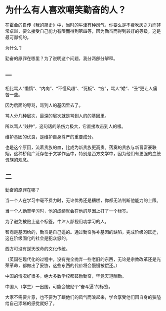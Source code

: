# 为什么有人喜欢嘲笑勤奋的人？

在霍金的自传《我的简史》中，当时的牛津有种风气，你要么是不费吹灰之力而非常卓越，要么接受自己能力有限而得到第四等，因为勤奋而得到较好的等级，这是最可鄙视的。

为什么？

勤奋的原罪在哪里？为了说明这个问题，我分两部分解释。

## 一

相比骂人“懒惰”、“内向”、“不懂风趣”、“死板”、“穷”，骂人“矮”、“丑”更让人痛苦一些。

因为后面的辱骂，骂到人的基因里去了。

骂人分几种层次，最深的层次就是骂到人的的基因里。

所以骂人“贱种”，这句话的杀伤力极大，它直接攻击到人的根。

维护基因的优良，是维护自身尊严的重要成分。

也是这个原因，流着贵族的血，比成为新贵族更高贵。落寞的贵族与新晋富豪联姻，这种桥段广泛存在于文学作品中，特别是西方文学中，因为他们有更强的血统贵族的观念。



## 二

勤奋的原罪在哪？

当一个人在学习中毫不费力时，无论优秀还是糟糕，你都无法判断他能力的上限。

当一个人勤奋学习时，他的成绩就会在他的基因上打了一个标签。

为了避免被贴上这个标签，牛津人鄙视用功学习的人。

智商是基因给的，勤奋是自己逼的。通过勤奋弥补基因的缺陷，完成阶级的跃迁，这在阶级固化的社会是犯众怒的。

西方可没有逆天改命的文化传统。

（英国在现代化的过程中，没有完全抛弃一些老旧的东西，无论是宗教改革还是光荣革命，都做出了妥协，这些东西的代价将会慢慢被偿还。）



中国的情况好很多，绝大多数学校都鼓励勤奋，毕竟天道酬勤。

中国人（学生）一出国，可能会被贴个“奋斗逼”的标签。

大家不需要介意，也不要为了跟他们的风气而浪起来，学会享受他们因自身的狭隘给自己添堵的感觉就好了。
